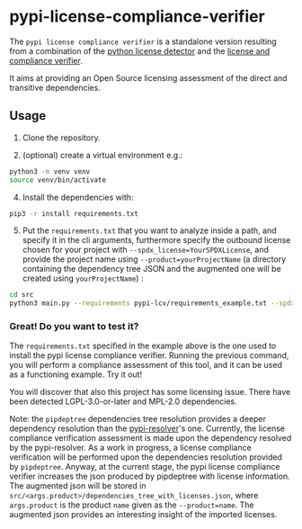 # pypi-license-compliance-verifier

The `pypi license compliance verifier` is a standalone version resulting from a combination 
of the [python license detector](https://github.com/fasten-project/fasten/tree/main/analyzer/python-license-detector)
and the [license and compliance verifier](https://github.com/michelescarlato/LicenseComplianceVerifier).

It aims at providing an Open Source licensing assessment of the direct and transitive dependencies.

## Usage

1. Clone the repository.

2. (optional) create a virtual environment e.g.:

```bash
python3 -m venv venv
source venv/bin/activate
```

4. Install the dependencies with:

```bash
pip3 -r install requirements.txt
```

5. Put the `requirements.txt` that you want to analyze inside a path, and specify it in the cli arguments, 
furthermore specify the outbound license chosen for your project with `--spdx_license=YourSPDXLicense`, 
and provide the project name using `--product=yourProjectName` (a directory containing the dependency tree JSON and the augmented one will be created using `yourProjectName`)  :

```bash
cd src
python3 main.py --requirements pypi-lcv/requirements_example.txt --spdx_license=Apache2.0 --product=pypi-lcv
```

### Great! Do you want to test it?
The `requirements.txt` specified in the example above is the one used to install the pypi license compliance verifier.
Running the previous command, you will perform a compliance assessment of this tool, and it can be used as a functioning example.
Try it out!

You will discover that also this project has some licensing issue. There have been detected LGPL-3.0-or-later and MPL-2.0 dependencies.


Note: the `pipdeptree` dependencies tree resolution provides a deeper dependency resolution than the [pypi-resolver](https://pypi.org/project/pypi-resolver/)'s one.
Currently, the license compliance verification assessment is made upon the dependency resolved by the pypi-resolver.
As a work in progress, a license compliance verification will be performed upon the dependencies resolution provided by 
`pipdeptree`. 
Anyway, at the current stage, the pypi license compliance verifier increases the json produced by pipdeptree with license information.
The augmented json will be stored in `src/<args.product>/dependencies_tree_with_licenses.json`, where `args.product` is the product `name` given as the `--product=name`.
The augmented json provides an interesting insight of the imported licenses.